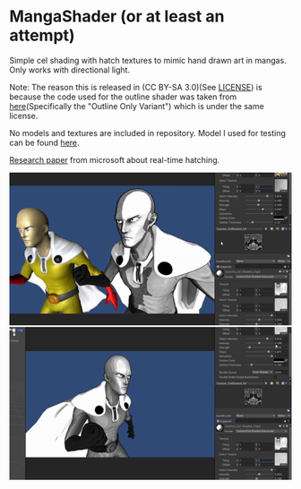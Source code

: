 # MangaShader (or at least an attempt)

Simple cel shading with hatch textures to mimic hand drawn art in mangas. Only works with directional light.

Note: The reason this is released in (CC BY-SA 3.0)(See [LICENSE](LICENSE.md)) is because the code used for the outline shader was taken from [here](http://wiki.unity3d.com/index.php?title=Silhouette-Outlined_Diffuse&oldid=17519)(Specifically the "Outline Only Variant") which is under the same license.

No models and textures are included in repository.
Model I used for testing can be found [here](https://sketchfab.com/3d-models/saitama-one-punch-man-ac98d8e938574fa0b466c1cb000a3bac).

[Research paper](http://hhoppe.com/hatching.pdf) from microsoft about real-time hatching.


![](ms1.gif)
![](ms2.gif)


